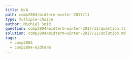 ```yaml
---
title: N/A
path: comp2804/midterm-winter-2017/11
type: multiple-choice
author: Michiel Smid
question: comp2804/midterm-winter-2017/11/question.ts
solution: comp2804/midterm-winter-2017/11/solution.md
tags:
  - comp2804
  - comp2804-midterm
---
```

